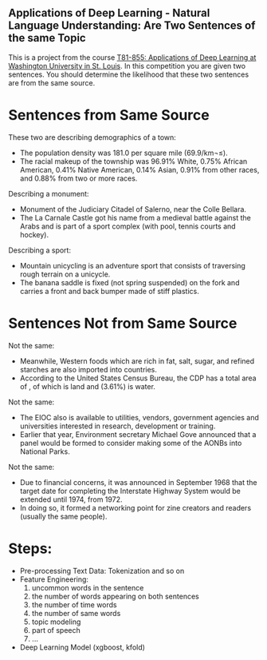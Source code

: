 ## Applications of Deep Learning - Natural Language Understanding: Are Two Sentences of the same Topic

This is a project from the course  [T81-855: Applications of Deep Learning at Washington University in St. Louis](https://sites.wustl.edu/jeffheaton/t81-558/). In this competition you are given two sentences. You should determine the likelihood that these two sentences are from the same source.

# Sentences from Same Source

These two are describing demographics of a town:

-   The population density was 181.0 per square mile (69.9/km¬≤).
-   The racial makeup of the township was 96.91% White, 0.75% African American, 0.41% Native American, 0.14% Asian, 0.91% from other races, and 0.88% from two or more races.

Describing a monument:

-   Monument of the Judiciary Citadel of Salerno, near the Colle Bellara.
-   The La Carnale Castle got his name from a medieval battle against the Arabs and is part of a sport complex (with pool, tennis courts and hockey).

Describing a sport:

-   Mountain unicycling is an adventure sport that consists of traversing rough terrain on a unicycle.
-   The banana saddle is fixed (not spring suspended) on the fork and carries a front and back bumper made of stiff plastics.
# Sentences Not from Same Source

Not the same:

-   Meanwhile, Western foods which are rich in fat, salt, sugar, and refined starches are also imported into countries.
-   According to the United States Census Bureau, the CDP has a total area of , of which is land and (3.61%) is water.

Not the same:

-   The EIOC also is available to utilities, vendors, government agencies and universities interested in research, development or training.
-   Earlier that year, Environment secretary Michael Gove announced that a panel would be formed to consider making some of the AONBs into National Parks.

Not the same:

-   Due to financial concerns, it was announced in September 1968 that the target date for completing the Interstate Highway System would be extended until 1974, from 1972.
-   In doing so, it formed a networking point for zine creators and readers (usually the same people).

# Steps:
- Pre-processing Text Data: Tokenization and so on
- Feature Engineering: 
	 1. uncommon words in the sentence
	 2. the number of words appearing on both sentences
	 3. the number of time words
	 4. the number of same words
	 5. topic modeling
	 6. part of speech
	 7. ...
- Deep Learning Model (xgboost, kfold)
